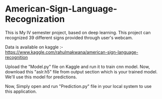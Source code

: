 # American-Sign-Language-Recognization
This is My IV semester project, based on deep learning. This project can recognized 39 different signs provided through user's webcam.

Data is available on kaggle :-  https://www.kaggle.com/rahulmakwana/american-sign-language-recognition

Upload the "Model.py" file on Kaggle and run it to train cnn model.
Now, download this "aslr.h5" file from output section which is your trained model.
We'll use this model for predictions.

Now, Simply open and run "Prediction.py" file in your local system to use this application.
